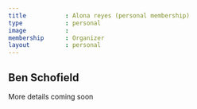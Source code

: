 ```yaml
---
title           : Alona reyes (personal membership)
type            : personal
image           : 
membership      : Organizer
layout          : personal
---
```


## Ben Schofield

More details coming soon
